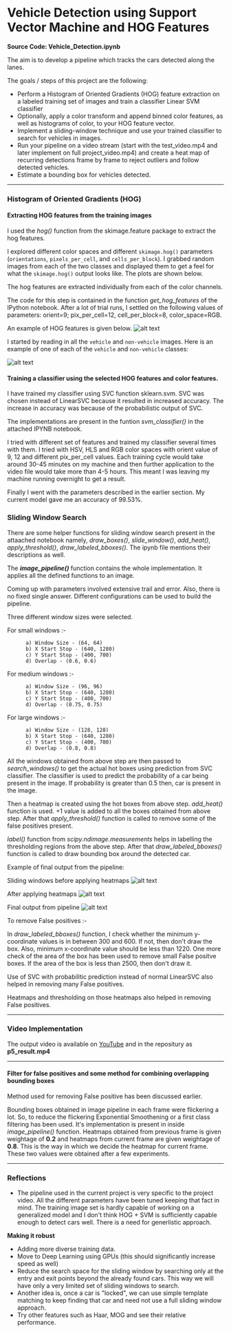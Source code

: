 # Vehicle Detection using Support Vector Machine and HOG Features

**Source Code: Vehicle_Detection.ipynb**

The aim is to develop a pipeline which tracks the cars detected along the lanes.

The goals / steps of this project are the following:

* Perform a Histogram of Oriented Gradients (HOG) feature extraction on a labeled training set of images and train a classifier Linear SVM classifier
* Optionally, apply a color transform and append binned color features, as well as histograms of color, to your HOG feature vector. 
* Implement a sliding-window technique and use your trained classifier to search for vehicles in images.
* Run your pipeline on a video stream (start with the test_video.mp4 and later implement on full project_video.mp4) and create a heat map of recurring detections frame by frame to reject outliers and follow detected vehicles.
* Estimate a bounding box for vehicles detected.

[//]: # (Image References)
[image1]: examples/car_not_car.png
[image2]: examples/HOG_example.jpg
[image3]: examples/sliding_windows.jpg
[image4]: examples/output_bboxes.png
[image5]: examples/heatmap.jpg
[image8]: examples/hog_images_nocar.png

---

### Histogram of Oriented Gradients (HOG)

#### Extracting HOG features from the training images

I used the *hog()* function from the skimage.feature package to extract the hog features. 

I explored different color spaces and different `skimage.hog()` parameters (`orientations`, `pixels_per_cell`, and `cells_per_block`).  I grabbed random images from each of the two classes and displayed them to get a feel for what the `skimage.hog()` output looks like. The plots are shown below.

The hog features are extracted individually from each of the color channels.

The code for this step is contained in the function *get_hog_features* of the IPython notebook. After a lot of trial runs, I settled on the following values of parameters: orient=9; pix_per_cell=12, cell_per_block=8, color_space=RGB.

An example of HOG features is given below.
![alt text][image2]


I started by reading in all the `vehicle` and `non-vehicle` images.  Here is an example of one of each of the `vehicle` and `non-vehicle` classes:

![alt text][image1]

#### Training a classifier using the selected HOG features and color features.

I have trained my classifier using SVC function sklearn.svm. SVC was chosen instead of LinearSVC because it resulted in increased accuracy. The increase in accuracy was because of the probabilistic output of SVC.

The implementations are present in the funtion *svm_classifier()* in the attached IPYNB notebook.
 
I tried with different set of features and trained my classifier several times with them. I tried with HSV, HLS and RGB color spaces with orient value of 9, 12 and different pix_per_cell values. Each training cycle would take around 30-45 minutes on my machine and then further application to the video file would take more than 4-5 hours. This meant I was leaving my machine running overnight to get a result.

Finally I went with the parameters described in the earlier section. My current model gave me an accuracy of 99.53%.

### Sliding Window Search

There are some helper functions for sliding window search present in the attaached notebook namely, *draw_boxes()*, *slide_window()*, *add_heat()*, *apply_threshold()*, *draw_labeled_bboxes()*. The ipynb file mentions their descriptions as well.
  
The ***image_pipeline()*** function contains the whole implementation. It applies all the defined functions to an image.
  
Coming up with parameters involved extensive trail and error. Also, there is no fixed single answer. Different configurations can be used to build the pipeline.

Three different window sizes were selected. 
      
For small windows :-
     
          a) Window Size - (64, 64)
          b) X Start Stop - (640, 1280)
          c) Y Start Stop - (400, 700)
          d) Overlap - (0.6, 0.6)
          
For medium windows :-
     
          a) Window Size - (96, 96)
          b) X Start Stop - (640, 1280)
          c) Y Start Stop - (400, 700)
          d) Overlap - (0.75, 0.75)
          
For large windows :-
     
          a) Window Size - (128, 128)
          b) X Start Stop - (640, 1280)
          c) Y Start Stop - (400, 700)
          d) Overlap - (0.8, 0.8)
          
All the windows obtained from above step are then passed to *search_windows()* to get the actual hot boxes using prediction from SVC classifier. The classifier is used to predict the probability of a car being present in the image. If probability is greater than 0.5 then, car is present in the image.
  
Then a heatmap is created using the hot boxes from above step. *add_heat()* function is used. +1 value is added to all the boxes obtained from above step. After that *apply_threshold()* function is called to remove some of the false positives present.
  
*label()* function from *scipy.ndimage.measurements* helps in labelling the thresholding regions from the above step. After that *draw_labeled_bboxes()* function is called to draw bounding box around the detected car.
 
Example of final output from the pipeline:

Sliding windows before applying heatmaps
![alt text][image3]

After applying heatmaps
![alt text][image5]

Final output from pipeline
![alt text][image4]

To remove False positives :-

In *draw_labeled_bboxes()* function, I check whether the minimum y-coordinate values is in between 300 and 600. If not, then don't draw the box. Also, minimum x-coordinate value should be less than 1220. One more check of the area of the box has been used to remove small False positve boxes. If the area of the box is less than 2500, then don't draw it.

Use of SVC with probabilitic prediction instead of normal LinearSVC also helped in removing many False positives. 

Heatmaps and thresholding on those heatmaps also helped in removing False positives.

---

### Video Implementation

The output video is available on [YouTube](https://youtu.be/Y3_8yzNPso4) and in the repositury as **p5_result.mp4**

---

#### Filter for false positives and some method for combining overlapping bounding boxes

Method used for removing False positive has been discussed earlier.

Bounding boxes obtained in image pipeline in each frame were flickering a lot. So, to reduce the flickering Exponential Smoothening  or a first class filtering has been used. It's implementation is present in inside *image_pipeline()* function. Heatmaps obtained from previous frame is given weightage of **0.2** and heatmaps from current frame are given weightage of **0.8**. This is the way in which we decide the heatmap for current frame. These two values were obtained after a few experiments.


---

### Reflections

- The pipeline used in the current project is very specific to the project video. All the different parameters have been tuned keeping that fact in mind. The training image set is hardly capable of working on a generalized model and I don't think HOG + SVM is sufficiently capable enough to detect cars well. There is a need for generlistic approach.


**Making it robust**

- Adding more diverse training data.
- Move to Deep Learning using GPUs (this should significantly increase speed as well)
- Reduce the search space for the sliding window by searching only at the entry and exit points beyond the already found cars. This way we will have only a very limited set of sliding windows to search.
- Another idea is, once a car is "locked", we can use simple template matching to keep finding that car and need not use a full sliding window approach.
- Try other features such as Haar, MOG and see their relative performance.
